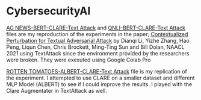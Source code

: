 # CybersecurityAI
[AG NEWS-BERT-CLARE-Text Attack](https://github.com/renzy101/CybersecurityAI/blob/main/AG_News_CLARE_NLP_TextAttack_final.ipynb) and [QNLI-BERT-CLARE-Text Attack](https://github.com/renzy101/CybersecurityAI/blob/main/QNLI_CLARE_NLP_TextAttack_final.ipynb) files are my reproduction of the experiments in the paper; [Contextualized Perturbation for Textual Adversarial Attack](https://arxiv.org/abs/2009.07502) by Dianqi Li, Yizhe Zhang, Hao Peng, Liqun Chen, Chris Brockett, Ming-Ting Sun and Bill Dolan, NAACL 2021 using TextAttack since the environment provided by the researchers were broken. They were exexuted using Google Colab Pro

[ROTTEN TOMATOES-ALBERT-CLARE-Text Attack](https://github.com/renzy101/CybersecurityAI/blob/main/RottenTomatoes_CLARE_NLP_TextAttack_final.ipynb) file is my replication of the experiment. I attempted to use CLARE on a smaller dataset and different MLP Model (ALBERT) to see if I could improve the results. I played with the Clare Augmentater in TextAttack as well.
